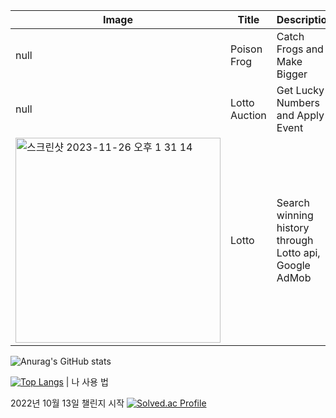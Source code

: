 
| Image | Title | Description | Language |Download
| --- | --- | --- | --- | --- |
| null | Poison Frog | Catch Frogs and Make Bigger | Java |  <a href="www.naver.com" target="_blank"><img src="https://github.com/hanescargot/PoisonFrog"/></a>
| null | Lotto Auction | Get Lucky Numbers and Apply Event | Kotlin |  <a href="www.naver.com" target="_blank"><img src="https://github.com/hanescargot/lotto_game_MVP"/></a>
| <img width="328" alt="스크린샷 2023-11-26 오후 1 31 14" src="https://github.com/hanescargot/hanescargot/assets/84563848/2f2319be-ce46-4e90-9bb2-1c411cf3cf23"> | Lotto | Search winning history through Lotto api, Google AdMob | Flutter |  <a href="https://play.google.com/store/apps/details?id=com.dpyrion.lotto_korea&pcampaignid=web_share" target="_blank"><img src="https://img.shields.io/badge/Download In Market-FFFFFF?style=plastic&logo=Flutter&logoColor=02569B"/></a>



<!---
hanescargot/hanescargot is a ✨ special ✨ repository because its `README.md` (this file) appears on your GitHub profile.
You can click the Preview link to take a look at your changes.
--->



![Anurag's GitHub stats](https://github-readme-stats.vercel.app/api?username=hanescargot&show_icons=true&theme=outrun)


[![Top Langs](https://github-readme-stats.vercel.app/api/top-langs/?username=hanescargot)](https://github.com/hanescargot/github-readme-statst&show_icons=true&theme=outrun) | 나 사용 법

2022년 10월 13일 챌린지 시작
[![Solved.ac Profile](http://mazassumnida.wtf/api/v2/generate_badge?boj=hanescargotit)](https://solved.ac/hanescargotit/)

<!--START_SECTION:waka-->
<!--END_SECTION:waka-->
